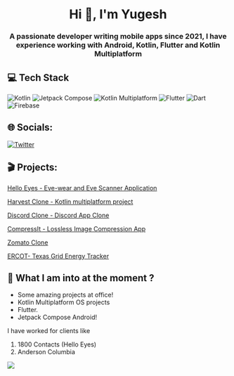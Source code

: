 <h1 align="center">Hi 👋, I'm Yugesh</h1>
<h3 align="center">A passionate developer writing mobile apps since 2021, 
I have  experience working with Android, Kotlin, Flutter and Kotlin Multiplatform</h3>

## 💻 Tech Stack
![Kotlin](https://img.shields.io/badge/kotlin-43853D.svg?style=for-the-badge&logo=kotlin&logoColor=white) ![Jetpack Compose](https://img.shields.io/badge/jetpack_compose-39457E.svg?style=for-the-badge&logo=jetpack-compose&logoColor=white) ![Kotlin Multiplatform](https://img.shields.io/badge/KMM-35495E?&style=for-the-badge&logo=kotlin&logoColor=white) ![Flutter](https://img.shields.io/badge/Flutter-%2302569B.svg?style=for-the-badge&logo=Flutter&logoColor=white) ![Dart](https://img.shields.io/badge/dart-%230175C2.svg?style=for-the-badge&logo=dart&logoColor=white) ![Firebase](https://img.shields.io/badge/firebase-%23039BE5.svg?style=for-the-badge&logo=firebase)

## 🌐 Socials:
[![Twitter](https://img.shields.io/badge/Twitter-%231DA1F2.svg?logo=Twitter&logoColor=white)](https://twitter.com/yugeshjain) 

## 🎬 Projects:

[Hello Eyes - Eve-wear and Eve Scanner Application](https://play.google.com/store/apps/details?id=co.helloeyes.mobileapp)

[Harvest Clone - Kotlin multiplatform project](https://github.com/mutualmobile/HarvestTimeKMP)

[Discord Clone - Discord App Clone](https://github.com/oianmol/DiscordJetpackCompose)

[CompressIt - Lossless Image Compression App](https://play.google.com/store/apps/details?id=com.yugesh.compressedimageshare&hl=en_IN&gl=US)

[Zomato Clone](https://github.com/yugeshjain/Zomato-Clone)

[ERCOT- Texas Grid Energy Tracker](https://play.google.com/store/apps/details?id=com.ercot.ercotMobileOne&hl=en_IN&gl=US)

##  👀 What I am into at the moment ?

- Some amazing projects at office!
- Kotlin Multiplatform OS projects
- Flutter.
- Jetpack Compose Android!

I have worked for clients like 
1. 1800 Contacts (Hello Eyes)
2. Anderson Columbia

[![](https://visitcount.itsvg.in/api?id=yugeshjain&icon=0&color=1)](https://visitcount.itsvg.in)

